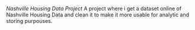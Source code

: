 *Nashville Housing Data Project*
A project where i get a dataset online of Nashville Housing Data and clean it to make it more usable for analytic and storing purpouses.
